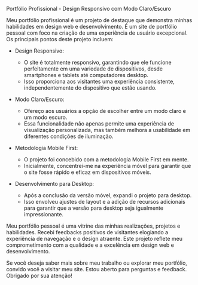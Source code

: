 Portfólio Profissional - Design Responsivo com Modo Claro/Escuro

Meu portfólio profissional é um projeto de destaque que demonstra minhas habilidades em design web e desenvolvimento. É um site de portfólio pessoal com foco na criação de uma experiência de usuário excepcional. Os principais pontos deste projeto incluem:

- Design Responsivo:
  - O site é totalmente responsivo, garantindo que ele funcione perfeitamente em uma variedade de dispositivos, desde smartphones e tablets até computadores desktop.
  - Isso proporciona aos visitantes uma experiência consistente, independentemente do dispositivo que estão usando.

- Modo Claro/Escuro:
  - Ofereço aos usuários a opção de escolher entre um modo claro e um modo escuro.
  - Essa funcionalidade não apenas permite uma experiência de visualização personalizada, mas também melhora a usabilidade em diferentes condições de iluminação.

- Metodologia Mobile First:
  - O projeto foi concebido com a metodologia Mobile First em mente.
  - Inicialmente, concentrei-me na experiência móvel para garantir que o site fosse rápido e eficaz em dispositivos móveis.

- Desenvolvimento para Desktop:
  - Após a conclusão da versão móvel, expandi o projeto para desktop.
  - Isso envolveu ajustes de layout e a adição de recursos adicionais para garantir que a versão para desktop seja igualmente impressionante.

Meu portfólio pessoal é uma vitrine das minhas realizações, projetos e habilidades. Recebi feedbacks positivos de visitantes elogiando a experiência de navegação e o design atraente. Este projeto reflete meu comprometimento com a qualidade e a excelência em design web e desenvolvimento.

Se você deseja saber mais sobre meu trabalho ou explorar meu portfólio, convido você a visitar meu site. Estou aberto para perguntas e feedback. Obrigado por sua atenção!
